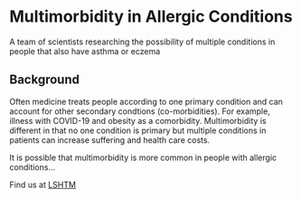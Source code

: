 # Multimorbidity in Allergic Conditions 

A team of scientists researching the possibility of multiple conditions in people that also have asthma or eczema

## Background
Often medicine treats people according to one primary condition and can account for other secondary condtions (co-morbidities). For example, illness with COVID-19
and obesity as a comorbidity. Multimorbidity is different in that no one condition is primary but multiple conditions in patients can increase suffering and 
health care costs. 

It is possible that multimorbidity is more common in people with allergic conditions...

Find us at [LSHTM](https://www.google.com/search?q=skin+disease+epi+LSHTM&oq=skin+&aqs=chrome.1.69i57j69i59j69i60l3j69i65l3.1506j0j7&sourceid=chrome&ie=UTF-8)
